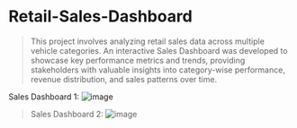 # Retail-Sales-Dashboard

> This project involves analyzing retail sales data across multiple vehicle categories. An interactive Sales Dashboard was developed to showcase key performance metrics and trends, providing stakeholders with valuable insights into category-wise performance, revenue distribution, and sales patterns over time.



 Sales Dashboard 1:
![image](https://github.com/user-attachments/assets/04826f84-dcd4-4633-8769-65e6c389e563)


>
> Sales Dashboard 2:
![image](https://github.com/user-attachments/assets/d21ba233-19da-4dcf-a8c3-6240659fd557)
